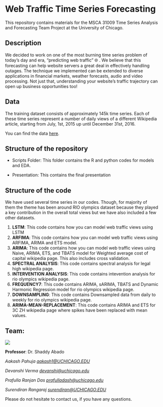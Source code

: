 # Web Traffic Time Series Forecasting

This repository contains materials for the MSCA 31009 Time Series Analysis and Forecasting Team Project at the University of Chicago.


## Description

We decided to work on one of the most burning time series problem of today’s day and era, “predicting web traffic” :globe_with_meridians: . We believe that this forecasting can help website servers a great deal in effectively handling outages. The technique we implemented can be extended to diverse applications in financial markets, weather forecasts, audio and video processing. Not just that, understanding your website’s traffic trajectory can open up business opportunities too!

## Data

The training dataset consists of approximately 145k time series. Each of these time series represent a number of daily views of a different Wikipedia article, starting from July, 1st, 2015 up until December 31st, 2016. 

You can find the data [here](https://www.kaggle.com/c/web-traffic-time-series-forecasting/data).

## Structure of the repository

- Scripts Folder: This folder contains the R and python codes for models and EDA.

- Presentation: This contains the final presentation


## Structure of the code
We have used several time series in our codes. Though, for majority of them the theme has been around RIO olympics dataset because they played a key contribution in the overall total views but we have also included a few other datasets. 

1. **LSTM**: This code contains how you can model web traffic views using LSTM 
2. **ARFIMA**: This code contains how you can model web traffic views using ARFIMA, ARIMA and ETS model.
3. **ARIMA**: This code contains how you can model web traffic views using Naive, ARIMA, ETS, and TBATS model for Weighted average cost of capital wikipedia page. This also includes cross validation.
4. **SPECTRAL ANALYSIS**: This code contains spectral analysis for legal high wikipedia page.
5. **INTERVENTION ANALYSIS**: This code contains intevention analysis for rio olympics wikipedia page.
6. **FREQUENCY7**: This code contains ARIMA, sARIMA, TBATS and Dynamic Harmonic Regression model for rio olympics wikipedia page.
7. **DOWNSAMPLING**: This code contains Downsampled data from daily to weekly for rio olympics wikipedia page.
8. **ARIMA-MEAN-REPLACEMENT**: This code contains ARIMA and ETS for 3C ZH wikipedia page where spikes have been replaced with mean values.


## Team: 

![](https://i.ibb.co/pvbdpQJ/Screen-Shot-2020-12-07-at-9-02-34-PM.png)

**Professor**: Dr. Shaddy Abado

_Aakash Pahuja [aakash1@UCHICAGO.EDU](aakash1@UCHICAGO.EDU)_

_Devanshi Verma [devanshi@uchicago.edu](devanshi@uchicago.edu)_

_Prafulla Ranjan Das [prafulladash@uchicago.edu](prafulladash@uchicago.edu)_

_Surendiran Rangaraj [surendiran@UCHICAGO.EDU](surendiran@UCHICAGO.EDU)_

Please do not hesitate to contact us, if you have any questions.
